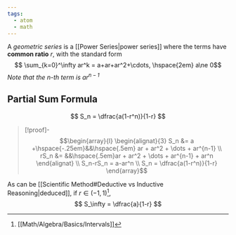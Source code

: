 ```yaml
---
tags:
  - atom
  - math
---
```

A *geometric series* is a [[Power Series|power series]] where the terms have **common ratio** $r$, with the standard form
$$ \sum_{k=0}^\infty ar^k = a+ar+ar^2+\cdots, \hspace{2em} a\ne 0$$
*Note that the $\mathit{n}$-th term is $\mathit{ar^{n-1}}$*
## Partial Sum Formula
$$ S_n = \dfrac{a(1-r^n)}{1-r} $$
> [!proof]-
> $$\begin{array}{l}
> 	\begin{alignat}{3}
> 		S_n &= a +\hspace{-.25em}&&\hspace{.5em} ar + ar^2 + \dots + ar^{n-1} \\
> 		rS_n &= &&\hspace{.5em}ar + ar^2 + \dots + ar^{n-1} + ar^n
> 	\end{alignat} \\
> 	S_n-rS_n = a-ar^n \\
> 	S_n = \dfrac{a(1-r^n)}{1-r}
> \end{array}$$

As can be [[Scientific Method#Deductive vs Inductive Reasoning|deduced]], if $r \in \left(-1,1\right)$[^1], 
$$ S_\infty = \dfrac{a}{1-r} $$

[^1]: [[Math/Algebra/Basics/Intervals]]
